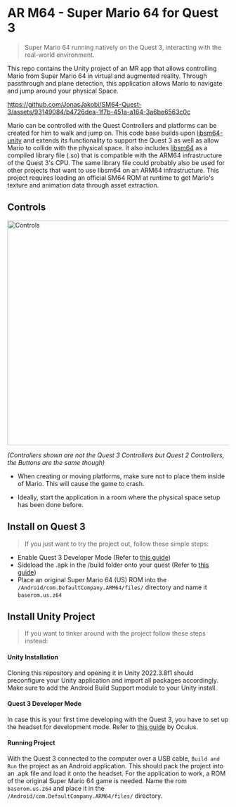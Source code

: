 # AR M64 - Super Mario 64 for Quest 3
>Super Mario 64 running natively on the Quest 3, interacting with the real-world environment.

This repo contains the Unity project of an MR app that allows controlling Mario from Super Mario 64 in virtual and augmented reality. Through passthrough and plane detection, this application allows Mario to navigate and jump around your physical Space. 



https://github.com/JonasJakobi/SM64-Quest-3/assets/93149084/b4726dea-1f7b-451a-a164-3a6be6563c0c




Mario can be controlled with the Quest Controllers and platforms can be created for him to walk and jump on. 
This code base builds upon [libsm64-unity](https://github.com/libsm64/libsm64-unity) and extends its functionality to support the Quest 3 as well as allow Mario to collide with the physical space. 
It also includes [libsm64](https://github.com/libsm64/libsm64) as a compiled library file (.so)  that is compatible with the ARM64 infrastructure of the Quest 3's CPU. The same library file could probably also be used for other projects that want to use libsm64 on an ARM64 infrastructure.
This project requires loading an official SM64 ROM at runtime to get Mario's texture and animation data through asset extraction.





## Controls

<img src="https://github.com/JonasJakobi/SM64-Quest-3/assets/93149084/96916240-0875-4880-8f20-90606001a44c" alt="Controls" width="512">

_(Controllers shown are not the Quest 3 Controllers but Quest 2 Controllers, the Buttons are the same though)_

- When creating or moving platforms, make sure not to place them inside of Mario. This will cause the game to crash. 

- Ideally, start the application in a room where the physical space setup has been done before. 
## Install on Quest 3
>If you just want to try the project out, follow these simple steps:

- Enable Quest 3 Developer Mode (Refer to [this guide](https://developer.oculus.com/documentation/native/android/mobile-device-setup/))
- Sideload the .apk in the /build folder onto your quest (Refer to [this guide](https://www.uploadvr.com/sideloading-quest-how-to/))
- Place an original Super Mario 64 (US) ROM into the `/Android/com.DefaultCompany.ARM64/files/` directory and name it `baserom.us.z64`


## Install Unity Project
>If you want to tinker around with the project follow these steps instead:
#### Unity Installation
Cloning this repository and opening it in Unity 2022.3.8f1 should preconfigure your Unity application and import all packages accordingly. Make sure to add the Android Build Support module to your Unity install.

#### Quest 3 Developer Mode
In case this is your first time developing with the Quest 3, you have to set up the headset for development mode.  Refer to [this guide](https://developer.oculus.com/documentation/native/android/mobile-device-setup/) by Oculus.
#### Running Project
With the Quest 3 connected to the computer over a USB cable, `Build and Run` the project as an Android application. This should pack the project into an .apk file and load it onto the headset. 
For the application to work, a ROM of the original Super Mario 64 game is needed. Name the rom `baserom.us.z64` and place it in the `/Android/com.DefaultCompany.ARM64/files/` directory.
